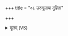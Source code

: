 +++
title = "०८ उरुगूलाया दुहिता"

+++
<details><summary>मूलम् (VS)</summary>

उ॑रु॒गूला॑या दुहि॒ता जा॒ता दा॒स्यसि॑क्न्या। प्र॒तङ्कं॑ द॒द्रुषी॑णां॒ सर्वा॑सामर॒सं वि॒षम् ॥
</details>